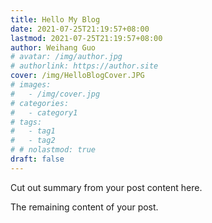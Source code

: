 ```yaml
---
title: Hello My Blog
date: 2021-07-25T21:19:57+08:00
lastmod: 2021-07-25T21:19:57+08:00
author: Weihang Guo 
# avatar: /img/author.jpg
# authorlink: https://author.site
cover: /img/HelloBlogCover.JPG
# images:
#   - /img/cover.jpg
# categories:
#   - category1
# tags:
#   - tag1
#   - tag2
# # nolastmod: true
draft: false 
---
```


Cut out summary from your post content here.

<!--more-->

The remaining content of your post.
